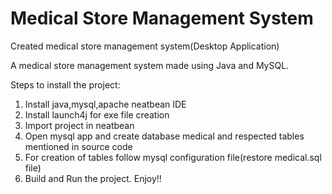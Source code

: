 # Medical Store Management System
Created medical store management system(Desktop Application)

A medical store management system made using Java and MySQL.

Steps to install the project:

1) Install java,mysql,apache neatbean IDE
2) Install launch4j for exe file creation
3) Import project in neatbean
4) Open mysql app and create database medical and respected tables mentioned in source code
5) For creation of tables follow mysql configuration file(restore medical.sql file)
6) Build and Run the project.
Enjoy!!
